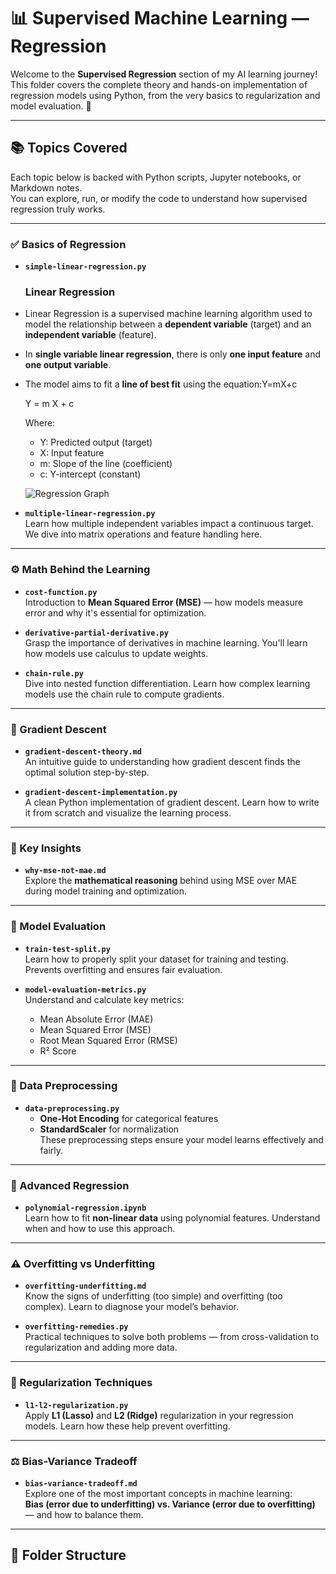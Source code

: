 # 📊 Supervised Machine Learning — Regression

Welcome to the **Supervised Regression** section of my AI learning journey!  
This folder covers the complete theory and hands-on implementation of regression models using Python, from the very basics to regularization and model evaluation. 🚀

---

## 📚 Topics Covered

Each topic below is backed with Python scripts, Jupyter notebooks, or Markdown notes.  
You can explore, run, or modify the code to understand how supervised regression truly works.

---

### ✅ Basics of Regression

- **`simple-linear-regression.py`**  
  ### **Linear Regression**

- Linear Regression is a supervised machine learning algorithm used to model the relationship between a **dependent variable** (target) and an **independent variable** (feature).
- In **single variable linear regression**, there is only **one input feature** and **one output variable**.
- The model aims to fit a **line of best fit** using the equation:Y=mX+c
    
    Y = m X + c
    
    Where:
    
    - Y: Predicted output (target)
    - X: Input feature
    - m: Slope of the line (coefficient)
    - c: Y-intercept (constant)
 
  
    ![Regression Graph](https://upload.wikimedia.org/wikipedia/commons/3/3a/Linear_regression.svg)


- **`multiple-linear-regression.py`**  
  Learn how multiple independent variables impact a continuous target. We dive into matrix operations and feature handling here.

---

### ⚙️ Math Behind the Learning

- **`cost-function.py`**  
  Introduction to **Mean Squared Error (MSE)** — how models measure error and why it's essential for optimization.

- **`derivative-partial-derivative.py`**  
  Grasp the importance of derivatives in machine learning. You'll learn how models use calculus to update weights.

- **`chain-rule.py`**  
  Dive into nested function differentiation. Learn how complex learning models use the chain rule to compute gradients.

---

### 🧠 Gradient Descent

- **`gradient-descent-theory.md`**  
  An intuitive guide to understanding how gradient descent finds the optimal solution step-by-step.

- **`gradient-descent-implementation.py`**  
  A clean Python implementation of gradient descent. Learn how to write it from scratch and visualize the learning process.

---

### 🤔 Key Insights

- **`why-mse-not-mae.md`**  
  Explore the **mathematical reasoning** behind using MSE over MAE during model training and optimization.

---

### 🧪 Model Evaluation

- **`train-test-split.py`**  
  Learn how to properly split your dataset for training and testing. Prevents overfitting and ensures fair evaluation.

- **`model-evaluation-metrics.py`**  
  Understand and calculate key metrics:  
  - Mean Absolute Error (MAE)  
  - Mean Squared Error (MSE)  
  - Root Mean Squared Error (RMSE)  
  - R² Score

---

### 🔧 Data Preprocessing

- **`data-preprocessing.py`**  
  - **One-Hot Encoding** for categorical features  
  - **StandardScaler** for normalization  
  These preprocessing steps ensure your model learns effectively and fairly.

---

### 🧮 Advanced Regression

- **`polynomial-regression.ipynb`**  
  Learn how to fit **non-linear data** using polynomial features. Understand when and how to use this approach.

---

### ⚠️ Overfitting vs Underfitting

- **`overfitting-underfitting.md`**  
  Know the signs of underfitting (too simple) and overfitting (too complex). Learn to diagnose your model’s behavior.

- **`overfitting-remedies.py`**  
  Practical techniques to solve both problems — from cross-validation to regularization and adding more data.

---

### 📏 Regularization Techniques

- **`l1-l2-regularization.py`**  
  Apply **L1 (Lasso)** and **L2 (Ridge)** regularization in your regression models. Learn how these help prevent overfitting.

---

### ⚖️ Bias-Variance Tradeoff

- **`bias-variance-tradeoff.md`**  
  Explore one of the most important concepts in machine learning:  
  **Bias (error due to underfitting) vs. Variance (error due to overfitting)** — and how to balance them.

---

## 📂 Folder Structure
